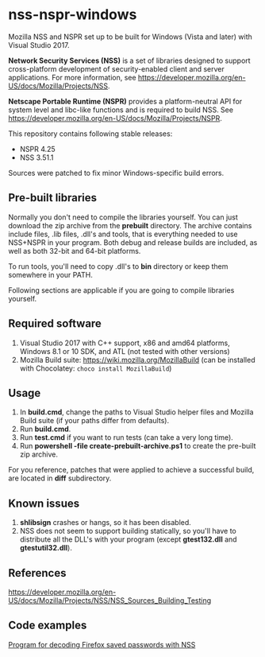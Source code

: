 # nss-nspr-windows

Mozilla NSS and NSPR set up to be built for Windows (Vista and later) with Visual Studio 2017.

**Network Security Services (NSS)** is a set of libraries designed to support cross-platform development of security-enabled
client and server applications. For more information, see https://developer.mozilla.org/en-US/docs/Mozilla/Projects/NSS.

**Netscape Portable Runtime (NSPR)** provides a platform-neutral API for system level and libc-like functions
and is required to build NSS. See https://developer.mozilla.org/en-US/docs/Mozilla/Projects/NSPR.

This repository contains following stable releases:
* NSPR 4.25
* NSS 3.51.1

Sources were patched to fix minor Windows-specific build errors. 

## Pre-built libraries

Normally you don't need to compile the libraries yourself. You can just download the zip archive from the **prebuilt** directory.
The archive contains include files, .lib files, .dll's and tools, that is everything needed to use NSS+NSPR in your program.
Both debug and release builds are included, as well as both 32-bit and 64-bit platforms.

To run tools, you'll need to copy .dll's to **bin** directory or keep them somewhere in your PATH.

Following sections are applicable if you are going to compile libraries yourself.

## Required software

1. Visual Studio 2017 with C++ support, x86 and amd64 platforms, Windows 8.1 or 10 SDK, and ATL (not tested with other versions)
2. Mozilla Build suite: https://wiki.mozilla.org/MozillaBuild (can be installed with Chocolatey: `choco install MozillaBuild`)

## Usage

1. In **build.cmd**, change the paths to Visual Studio helper files and Mozilla Build suite (if your paths differ from defaults).
2. Run **build.cmd**.
3. Run **test.cmd** if you want to run tests (can take a very long time).
4. Run **powershell -file create-prebuilt-archive.ps1** to create the pre-built zip archive.

For you reference, patches that were applied to achieve a successful build, are located in **diff** subdirectory.

## Known issues

1. **shlibsign** crashes or hangs, so it has been disabled.
2. NSS does not seem to support building statically, so you'll have to distribute all the DLL's with your program (except **gtest132.dll** and **gtestutil32.dll**).

## References

https://developer.mozilla.org/en-US/docs/Mozilla/Projects/NSS/NSS_Sources_Building_Testing

## Code examples

[Program for decoding Firefox saved passwords with NSS](https://gist.github.com/sergey-cheperis/64f28fd6e3ba69dc2d13dca826c1aa99)
